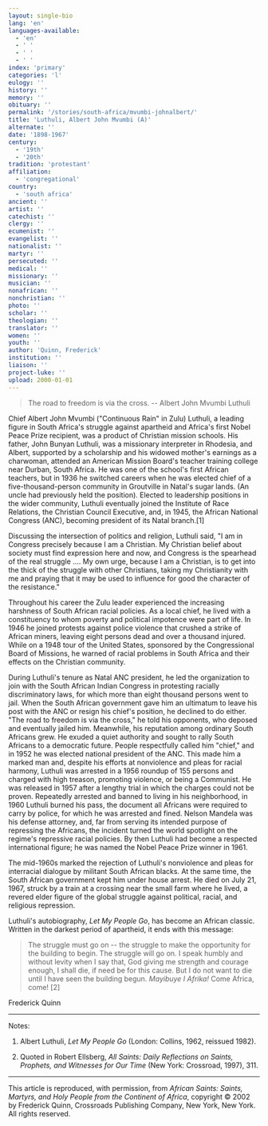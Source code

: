 ```yaml
---
layout: single-bio
lang: 'en'
languages-available:
  - 'en'
  - ' '
  - ' '
  - ' '
index: 'primary'
categories: 'l'
eulogy: ''
history: ''
memory: ''
obituary: ''
permalink: '/stories/south-africa/mvumbi-johnalbert/'
title: 'Luthuli, Albert John Mvumbi (A)'
alternate: ''
date: '1898-1967'
century:
  - '19th'
  - '20th'
tradition: 'protestant'
affiliation:
  - 'congregational'
country:
  - 'south africa'
ancient: ''
artist: ''
catechist: ''
clergy: ''
ecumenist: ''
evangelist: ''
nationalist: ''
martyr: ''
persecuted: ''
medical: ''
missionary: ''
musician: ''
nonafrican: ''
nonchristian: ''
photo: ''
scholar: ''
theologian: ''
translator: ''
women: ''
youth: ''
author: 'Quinn, Frederick'
institution: ''
liaison: ''
project-luke: ''
upload: 2000-01-01
---
```



> The road to freedom is via the cross.
> -- Albert John Mvumbi Luthuli

Chief Albert John Mvumbi ("Continuous Rain" in Zulu) Luthuli, a leading figure in South Africa's struggle against apartheid and Africa's first Nobel Peace Prize recipient, was a product of Christian mission schools. His father, John Bunyan Luthuli, was a missionary interpreter in Rhodesia, and Albert, supported by a scholarship and his widowed mother's earnings as a charwoman, attended an American Mission Board's teacher training college near Durban, South Africa. He was one of the school's first African teachers, but in 1936 he switched careers when he was elected chief of a five-thousand-person community in Groutville in Natal's sugar lands. (An uncle had previously held the position). Elected to leadership positions in the wider community, Luthuli eventually joined the Institute of Race Relations, the Christian Council Executive, and, in 1945, the African National Congress (ANC), becoming president of its Natal branch.[1]

Discussing the intersection of politics and religion, Luthuli said, "I am in Congress precisely because I am a Christian. My Christian belief about society must find expression here and now, and Congress is the spearhead of the real struggle .... My own urge, because I am a Christian, is to get into the thick of the struggle with other Christians, taking my Christianity with me and praying that it may be used to influence for good the character of the resistance."

Throughout his career the Zulu leader experienced the increasing harshness of South African racial policies. As a local chief, he lived with a constituency to whom poverty and political impotence were part of life. In 1946 he joined protests against police violence that crushed a strike of African miners, leaving eight persons dead and over a thousand injured. While on a 1948 tour of the United States, sponsored by the Congressional Board of Missions, he warned of racial problems in South Africa and their effects on the Christian community.

During Luthuli's tenure as Natal ANC president, he led the organization to join with the South African Indian Congress in protesting racially discriminatory laws, for which more than eight thousand persons went to jail. When the South African government gave him an ultimatum to leave his post with the ANC or resign his chief's position, he declined to do either. "The road to freedom is via the cross," he told his opponents, who deposed and eventually jailed him. Meanwhile, his reputation among ordinary South Africans grew. He exuded a quiet authority and sought to rally South Africans to a democratic future. People respectfully called him "chief," and in 1952 he was elected national president of the ANC. This made him a marked man and, despite his efforts at nonviolence and pleas for racial harmony, Luthuli was arrested in a 1956 roundup of 155 persons and charged with high treason, promoting violence, or being a Communist. He was released in 1957 after a lengthy trial in which the charges could not be proven. Repeatedly arrested and banned to living in his neighborhood, in 1960 Luthuli burned his pass, the document all Africans were required to carry by police, for which he was arrested and fined. Nelson Mandela was his defense attorney, and, far from serving its intended purpose of repressing the Africans, the incident turned the world spotlight on the regime's repressive racial policies. By then Luthuli had become a respected international figure; he was named the Nobel Peace Prize winner in 1961.

The mid-1960s marked the rejection of Luthuli's nonviolence and pleas for interracial dialogue by militant South African blacks. At the same time, the South African government kept him under house arrest. He died on July 21, 1967, struck by a train at a crossing near the small farm where he lived, a revered elder figure of the global struggle against political, racial, and religious repression.

Luthuli's autobiography, *Let My People Go*, has become an African classic. Written in the darkest period of apartheid, it ends with this message:

> The struggle must go on -- the struggle to make the opportunity for the building to begin. The struggle will go on. I speak humbly and without levity when I say that, God giving me strength and courage enough, I shall die, if need be for this cause. But I do not want to die until I have seen the building begun. *Mayibuye I Afrika!* Come Africa, come! [2]
> 
> 

Frederick Quinn

---

Notes:

1. Albert Luthuli, *Let My People Go* (London: Collins, 1962, reissued 1982).

2. Quoted in Robert Ellsberg, *All Saints: Daily Reflections on Saints, Prophets, and Witnesses for Our Time* (New York: Crossroad, 1997), 311.

---

This article is reproduced, with permission, from *African Saints: Saints, Martyrs, and Holy People from the Continent of Africa*, copyright &copy; 2002 by Frederick Quinn, Crossroads Publishing Company, New York, New York.  All rights reserved.